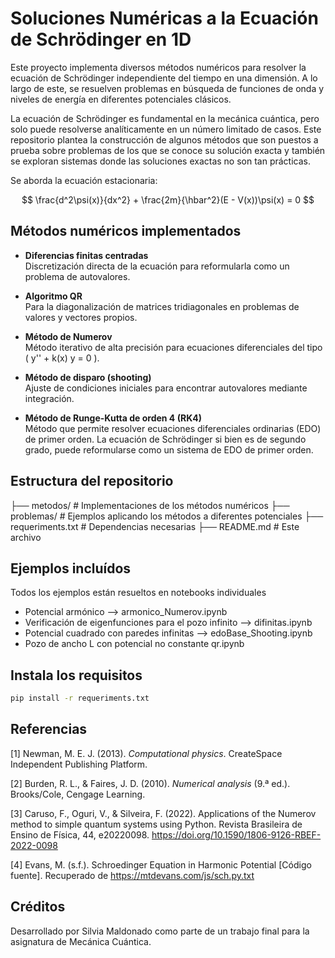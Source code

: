 # Soluciones Numéricas a la Ecuación de Schrödinger en 1D

Este proyecto implementa diversos métodos numéricos para resolver la ecuación de Schrödinger independiente del tiempo en una dimensión. A lo largo de este, se resuelven problemas en búsqueda de funciones de onda y niveles de energía en diferentes potenciales clásicos.

La ecuación de Schrödinger es fundamental en la mecánica cuántica, pero solo puede resolverse analíticamente en un número limitado de casos. Este repositorio plantea la construcción de algunos métodos que son puestos a prueba sobre problemas de los que se conoce su solución exacta y también se exploran sistemas donde las soluciones exactas no son tan prácticas.

Se aborda la ecuación estacionaria:

$$
\frac{d^2\psi(x)}{dx^2} + \frac{2m}{\hbar^2}(E - V(x))\psi(x) = 0
$$

## Métodos numéricos implementados

- **Diferencias finitas centradas**  
  Discretización directa de la ecuación para reformularla como un problema de autovalores.
  
- **Algoritmo QR**  
  Para la diagonalización de matrices tridiagonales en problemas de valores y vectores propios.

- **Método de Numerov**  
  Método iterativo de alta precisión para ecuaciones diferenciales del tipo \( y'' + k(x) y = 0 \).

- **Método de disparo (shooting)**  
  Ajuste de condiciones iniciales para encontrar autovalores mediante integración.

- **Método de Runge-Kutta de orden 4 (RK4)**  
  Método que permite resolver ecuaciones diferenciales ordinarias (EDO) de primer orden. La ecuación de Schrödinger si bien es de segundo grado, puede reformularse como un sistema de EDO de primer orden.


## Estructura del repositorio
├── metodos/ # Implementaciones de los métodos numéricos
├── problemas/ # Ejemplos aplicando los métodos a diferentes potenciales
├── requeriments.txt # Dependencias necesarias 
├── README.md # Este archivo

## Ejemplos incluídos
Todos los ejemplos están resueltos en notebooks individuales
- Potencial armónico --> armonico_Numerov.ipynb
- Verificación de eigenfunciones para el pozo infinito --> difinitas.ipynb
- Potencial cuadrado con paredes infinitas --> edoBase_Shooting.ipynb
- Pozo de ancho L con potencial no constante qr.ipynb

## Instala los requisitos 
```bash
pip install -r requeriments.txt
```
## Referencias

[1] Newman, M. E. J. (2013). *Computational physics*. CreateSpace Independent Publishing Platform.

[2] Burden, R. L., & Faires, J. D. (2010). *Numerical analysis* (9.ª ed.). Brooks/Cole, Cengage Learning.

[3] Caruso, F., Oguri, V., & Silveira, F. (2022). Applications of the Numerov method to simple quantum systems using Python. Revista Brasileira de Ensino de Física, 44, e20220098. https://doi.org/10.1590/1806-9126-RBEF-2022-0098

[4] Evans, M. (s.f.). Schroedinger Equation in Harmonic Potential [Código fuente]. Recuperado de https://mtdevans.com/js/sch.py.txt

## Créditos
Desarrollado por Silvia Maldonado como parte de un trabajo final para la asignatura de Mecánica Cuántica.

